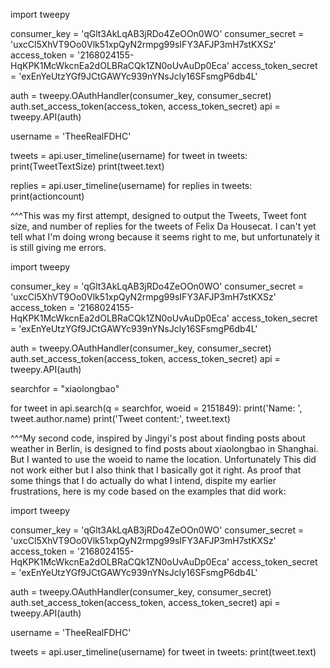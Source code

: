 import tweepy

consumer_key = 'qGlt3AkLqAB3jRDo4ZeOOn0WO'
consumer_secret = 'uxcCl5XhVT9Oo0Vlk51xpQyN2rmpg99sIFY3AFJP3mH7stKXSz'
access_token = '2168024155-HqKPK1McWkcnEa2dOLBRaCQk1ZN0oUvAuDp0Eca'
access_token_secret = 'exEnYeUtzYGf9JCtGAWYc939nYNsJcly16SFsmgP6db4L'

auth = tweepy.OAuthHandler(consumer_key, consumer_secret)
auth.set_access_token(access_token, access_token_secret)
api = tweepy.API(auth)

username = 'TheeRealFDHC'

tweets = api.user_timeline(username)
for tweet in tweets:
    print(TweetTextSize)
    print(tweet.text)

replies = api.user_timeline(username)
	for replies in tweets:
		print(actioncount)
		



^^^This was my first attempt, designed to output the Tweets, Tweet font size, and number of replies for the tweets of Felix Da Housecat. I can't yet tell what I'm doing wrong because it seems right to me, but unfortunately it is still giving me errors.





import tweepy

consumer_key = 'qGlt3AkLqAB3jRDo4ZeOOn0WO'
consumer_secret = 'uxcCl5XhVT9Oo0Vlk51xpQyN2rmpg99sIFY3AFJP3mH7stKXSz'
access_token = '2168024155-HqKPK1McWkcnEa2dOLBRaCQk1ZN0oUvAuDp0Eca'
access_token_secret = 'exEnYeUtzYGf9JCtGAWYc939nYNsJcly16SFsmgP6db4L'

auth = tweepy.OAuthHandler(consumer_key, consumer_secret)
auth.set_access_token(access_token, access_token_secret)
api = tweepy.API(auth)

searchfor = "xiaolongbao" 

for tweet in  api.search(q = searchfor, woeid = 2151849):
	print('Name: ', tweet.author.name)
    print('Tweet content:', tweet.text)
 
 
 
    
^^^My second code, inspired by Jingyi's post about finding posts about weather in Berlin, is designed to find posts about xiaolongbao in Shanghai.
But I wanted to use the woeid to name the location. Unfortunately This did not work either but I also think that I basically got it right.
As proof that some things that I do actually do what I intend, dispite my earlier frustrations, here is my code based on the examples that did work:





import tweepy


consumer_key = 'qGlt3AkLqAB3jRDo4ZeOOn0WO'
consumer_secret = 'uxcCl5XhVT9Oo0Vlk51xpQyN2rmpg99sIFY3AFJP3mH7stKXSz'
access_token = '2168024155-HqKPK1McWkcnEa2dOLBRaCQk1ZN0oUvAuDp0Eca'
access_token_secret = 'exEnYeUtzYGf9JCtGAWYc939nYNsJcly16SFsmgP6db4L'

auth = tweepy.OAuthHandler(consumer_key, consumer_secret)
auth.set_access_token(access_token, access_token_secret)
api = tweepy.API(auth)

username = 'TheeRealFDHC'

tweets = api.user_timeline(username)
for tweet in tweets:
    print(tweet.text)

